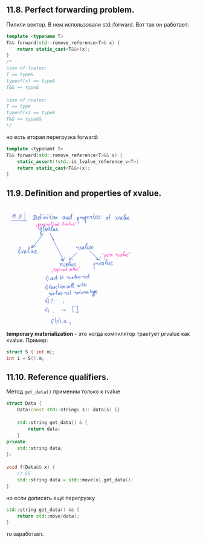 ## 11.8. Perfect forwarding problem.
Пилили вектор. В нем использовали std::forward. Вот так он работает:
```cpp
template <typename T>
T&& forward(std::remove_reference<T>& x) {
    return static_cast<T&&>(x);
}
/*
case of lvalue:
T == type&
typeof(x) == type&
T&& == type&

case of rvalue:
T == type
typeof(x) == type&
T&& == type&&
*/
```
но есть вторая перегрузка forward:
```cpp
template <typenamt T>
T&& forward(std::remove_reference<T>&& x) {
    static_assert(!std::is_lvalue_reference_v<T>)
    return static_cast<T&&>(x);
}
```
## 11.9. Definition and properties of xvalue.
![](images/11.9xvalue.png)
**temporary materialization** - это когда компилятор трактует prvalue как xvalue.
Пример:
```cpp
struct S { int m};
int i = S().m;
```
## 11.10. Reference qualifiers.
Метод `get_data()` применим только к rvalue
```cpp
struct Data {
    Data(const std::string& s): data(s) {}
    
    std::string get_data() & {
        return data;
    }
private:
    std::string data;
};

void f(Data&& x) {
    // CE
    std::string data = std::move(x).get_data();
}
```
но если дописать ещё перегрузку
```cpp
std::string get_data() && {
    return std::move(data);
}
```
то заработает.